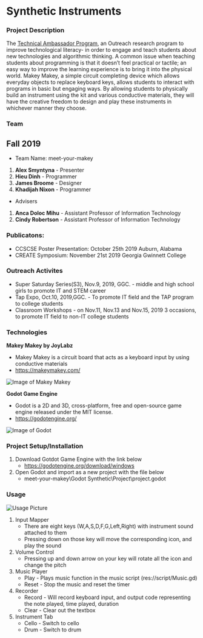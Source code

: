 # Synthetic Instruments

### Project Description
The [Technical Ambassador Program](https://www.ggc.edu/academics/schools/school-of-science-and-technology/research-internships-service-learning/technology-ambassador-program/), an Outreach research program to improve technological literacy- in order to engage and teach students about new technologies and algorithmic thinking. A common issue when teaching students about programming is that it doesn’t feel practical or tactile; an easy way to improve the learning experience is to bring it into the physical world. Makey Makey, a simple circuit completing device which allows everyday objects to replace keyboard keys, allows students to interact with programs in basic but engaging ways. By allowing students to physically build an instrument using the kit and various conductive materials, they will have the creative freedom to design and play these instruments in whichever manner they choose.
	
### Team
## Fall 2019
* Team Name: meet-your-makey
1. **Alex Smyntyna** - Presenter
2. **Hieu Dinh** - Programmer
3. **James Broome** - Designer
4. **Khadijah Nixon** - Programmer
* Advisers
1. **Anca Doloc Mihu** - Assistant Professor of Information Technology
2. **Cindy Robertson** - Assistant Professor of Information Technology

### Publicatons:
* CCSCSE Poster Presentation: October 25th 2019 Auburn, Alabama 
* CREATE Symposium: November 21st 2019 Georgia Gwinnett College

### Outreach Activites 
* Super Saturday Series(S3), Nov.9, 2019, GGC. - middle and high school girls to promote IT and STEM career
* Tap Expo, Oct.10, 2019,GGC. - To promote IT field and the TAP program to college students
* Classroom Workshops - on Nov.11, Nov.13 and Nov.15, 2019 3 occasions, to promote IT field to non-IT college students  


### Technologies
**Makey Makey by JoyLabz**
* Makey Makey is a circuit board that acts as a keyboard input by using conductive materials
* https://makeymakey.com/

![Image of Makey Makey](https://images-na.ssl-images-amazon.com/images/I/81Or74Q0RYL._SL1500_.jpg)

**Godot Game Engine**
* Godot is a 2D and 3D, cross-platform, free and open-source game engine released under the MIT license.
* https://godotengine.org/

![Image of Godot](https://i.ibb.co/M6wcnzb/index.png)

### Project Setup/Installation
1. Download Gotdot Game Engine with the link below
	* https://godotengine.org/download/windows
2. Open Godot and import as a new project with the file below
	* meet-your-makey\Godot Synthetic\Project\project.godot

### Usage
![Usage Picture](https://i.ibb.co/RPjpy3x/index2.png)
1. Input Mapper
	* There are eight keys (W,A,S,D,F,G,Left,Right) with instrument sound attached to them
	* Pressing down on those key will move the corresponding icon, and play the sound
2. Volume Control
	* Pressing up and down arrow on your key will rotate all the icon and change the pitch
3. Music Player
	* Play - Plays music function in the music script (res://script/Music.gd)
	* Reset - Stop the music and reset the timer
4. Recorder
	* Record - Will record keyboard input, and output code representing the note played, time played, duration
	* Clear - Clear out the textbox
5. Instrument Tab
	* Cello - Switch to cello
	* Drum - Switch to drum


	
